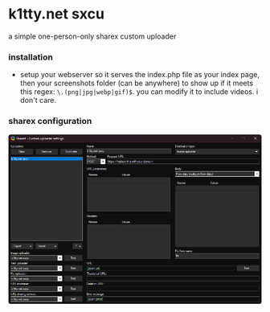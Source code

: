 # k1tty.net sxcu
a simple one-person-only sharex custom uploader
### installation
- setup your webserver so it serves the index.php file as your index page, then your screenshots folder (can be anywhere) to show up if it meets this regex: `\.(png|jpg|webp|gif)$`. you can modify it to include videos. i don't care.
### sharex configuration
![The configuration for the SXCU needed](/README_assets/config.png)
